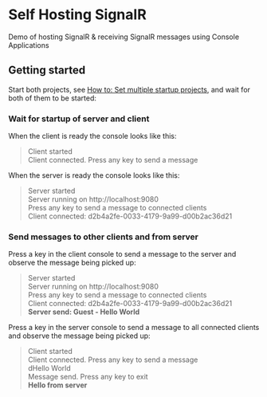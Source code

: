 # Self Hosting SignalR
Demo of hosting SignalR & receiving SignalR messages using Console Applications

## Getting started
Start both projects, see [How to: Set multiple startup projects](https://docs.microsoft.com/en-us/visualstudio/ide/how-to-set-multiple-startup-projects?view=vs-2019), and wait for both of them to be started:

### Wait for startup of server and client

When the client is ready the console looks like this:

> Client started  
Client connected. Press any key to send a message

When the server is ready the console looks like this:

> Server started  
Server running on http://localhost:9080  
Press any key to send a message to connected clients  
Client connected: d2b4a2fe-0033-4179-9a99-d00b2ac36d21  

### Send messages to other clients and from server

Press a key in the client console to send a message to the server and observe the message being picked up:

> Server started  
Server running on http://localhost:9080  
Press any key to send a message to connected clients  
Client connected: d2b4a2fe-0033-4179-9a99-d00b2ac36d21  
**Server send: Guest - Hello World**

Press a key in the server console to send a message to all connected clients and observe the message being picked up:

> Client started  
Client connected. Press any key to send a message  
dHello World  
Message send. Press any key to exit  
**Hello from server**
